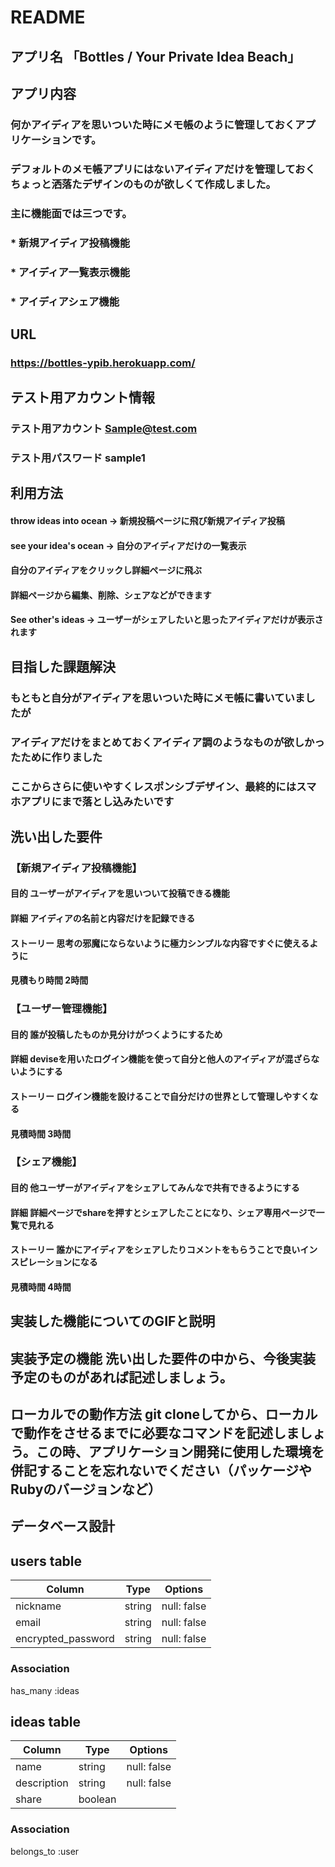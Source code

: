 # README

## アプリ名 「Bottles / Your Private Idea Beach」

## アプリ内容
### 何かアイディアを思いついた時にメモ帳のように管理しておくアプリケーションです。
### デフォルトのメモ帳アプリにはないアイディアだけを管理しておくちょっと洒落たデザインのものが欲しくて作成しました。
### 主に機能面では三つです。
### * 新規アイディア投稿機能
### * アイディア一覧表示機能
### * アイディアシェア機能

## URL	
### https://bottles-ypib.herokuapp.com/

## テスト用アカウント情報
### テスト用アカウント Sample@test.com
### テスト用パスワード sample1

## 利用方法	
#### throw ideas into ocean → 新規投稿ページに飛び新規アイディア投稿
#### see your idea's ocean → 自分のアイディアだけの一覧表示
#### 自分のアイディアをクリックし詳細ページに飛ぶ
#### 詳細ページから編集、削除、シェアなどができます
#### See other's ideas → ユーザーがシェアしたいと思ったアイディアだけが表示されます 

## 目指した課題解決
### もともと自分がアイディアを思いついた時にメモ帳に書いていましたが
### アイディアだけをまとめておくアイディア調のようなものが欲しかったために作りました
### ここからさらに使いやすくレスポンシブデザイン、最終的にはスマホアプリにまで落とし込みたいです

## 洗い出した要件	
###  【新規アイディア投稿機能】
#### 目的  ユーザーがアイディアを思いついて投稿できる機能
#### 詳細  アイディアの名前と内容だけを記録できる
#### ストーリー  思考の邪魔にならないように極力シンプルな内容ですぐに使えるように
#### 見積もり時間 2時間

###   【ユーザー管理機能】
####  目的  誰が投稿したものか見分けがつくようにするため
####  詳細  deviseを用いたログイン機能を使って自分と他人のアイディアが混ざらないようにする
####  ストーリー ログイン機能を設けることで自分だけの世界として管理しやすくなる
####  見積時間  3時間

###   【シェア機能】
####  目的  他ユーザーがアイディアをシェアしてみんなで共有できるようにする
####  詳細  詳細ページでshareを押すとシェアしたことになり、シェア専用ページで一覧で見れる
####  ストーリー 誰かにアイディアをシェアしたりコメントをもらうことで良いインスピレーションになる
####  見積時間  4時間

## 実装した機能についてのGIFと説明

## 実装予定の機能	洗い出した要件の中から、今後実装予定のものがあれば記述しましょう。

## ローカルでの動作方法	git cloneしてから、ローカルで動作をさせるまでに必要なコマンドを記述しましょう。この時、アプリケーション開発に使用した環境を併記することを忘れないでください（パッケージやRubyのバージョンなど）

## データベース設計
## users table
|Column             |Type       |Options                   |
|-------------------|-----------|--------------------------|
|nickname           |string     |null: false               |
|email              |string     |null: false               |
|encrypted_password |string     |null: false               |

### Association
has_many :ideas

## ideas table
|Column             |Type       |Options                   |
|-------------------|-----------|--------------------------|
|name               |string     |null: false               |
|description        |string     |null: false               |
|share              |boolean    |                          |

### Association
belongs_to :user
